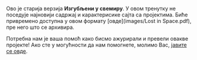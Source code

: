Ово је старија верзија **Изгубљени у свемиру**. У овом тренутку не поседује најновији садржај и карактерисике сајта са пројектима. Биће привремено доступна у овом формату [овде](images/Lost in Space.pdf), пре него што се архивира.

Потребна нам је ваша помоћ како бисмо ажурирали и превели овакве пројекте! Ако сте у могућности да нам помогнете, молимо Вас, [јавите се овде](https://rpf.io/translators).

